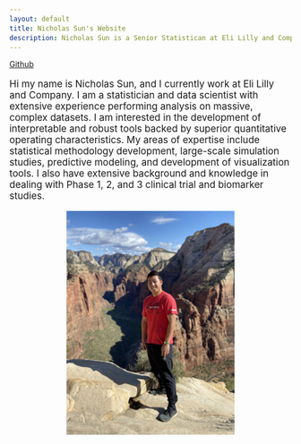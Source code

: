 ```yaml
---
layout: default
title: Nicholas Sun's Website
description: Nicholas Sun is a Senior Statistican at Eli Lilly and Company.
---
```

[Github](https://github.com/nicksun1)<br/>
<html>
<head>
	<meta name="viewport" content="width=device-width, initial-scale=1">
<style>
 .iconDetails {
 margin-left:2%;
float:left; 
height:20px;
width:20px; 
} 
img {
  display: block;
  margin-left: auto;
  margin-right: auto;
}
.container2 {
    width:100%;
    height:auto;
    padding:1%;
}
</style>
</head>
<body>

<p style="font-size:17px;">Hi my name is Nicholas Sun, and I currently work at Eli Lilly and Company. I am a statistician and data scientist with extensive experience performing analysis on massive, complex datasets. I am interested in the development of interpretable and robust tools backed by superior quantitative operating characteristics. My areas of expertise include statistical methodology development, large-scale simulation studies, predictive modeling, and development of visualization tools. I also have extensive background and knowledge in dealing with Phase 1, 2, and 3 clinical trial and biomarker studies.</p>
<div class="row marketing">
	<div class="col-sm-6">
	<img  class="center" alt="km" src="./file/IMG_0925.jpg" width="300" height="400">
	</div>
	
</div>

<!--<html>
<head>
<style>
* {
  box-sizing: border-box;
}
.column {
  float: left;
  width: 50%;
  padding: 8px;
}
/* Clearfix (clear floats) */
.row::after {
  content: "";
  clear: both;
  display: table;
}
</style>
</head>
<body>
<p style="font-size:18px;">Comparison of Kaplan Meier curves under two different analysis methods</p>
<div class="col-sm-6">
	<img  class="img-circle avatar" alt="km" src="./file/KM_plot.png" width="420" height="150">
</div>
<p style="font-size:18px;">Analysis models for desired endpoints and simulation analysis.</p>
<div class="row">
  <div class="column">
    <img src="./file/model_plot1.png" alt="Snow" style="width:100%">
  </div>
  <div class="column">
    <img src="./file/3model_plot.png" alt="Forest" style="width:100%">
  </div>
</div>
</body>
</html> -->


 
